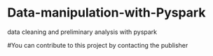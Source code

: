 # Data-manipulation-with-Pyspark
data cleaning and preliminary analysis with pyspark

#You can contribute to this project by contacting the publisher
